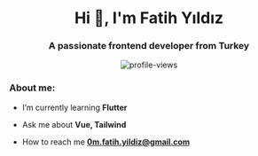 <h1 align="center">Hi 👋, I'm Fatih Yıldız</h1>

<h3 align="center">A passionate frontend developer from Turkey</h3>
<center>
<img src="https://komarev.com/ghpvc/?username=0fatihyildiz&style=for-the-badge" alt="profile-views" /> 
</center>
<h3 align="left">About me:</h3>

- I’m currently learning **Flutter**

- Ask me about **Vue, Tailwind**

- How to reach me **0m.fatih.yildiz@gmail.com**
